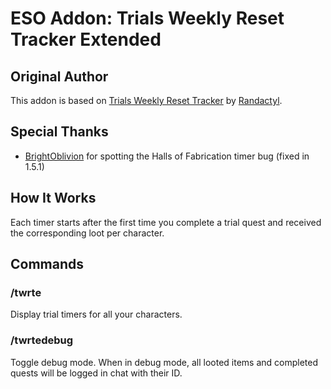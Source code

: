 # ESO Addon: Trials Weekly Reset Tracker Extended

## Original Author
This addon is based on [Trials Weekly Reset Tracker](http://www.esoui.com/downloads/info1469-TrialsWeeklyResetTracker.html) by [Randactyl](http://www.esoui.com/downloads/author-4309.html).

## Special Thanks
- [BrightOblivion](http://www.esoui.com/forums/member.php?userid=33721) for spotting the Halls of Fabrication timer bug (fixed in 1.5.1)

## How It Works
Each timer starts after the first time you complete a trial quest and received the corresponding loot per character.

## Commands
### /twrte
Display trial timers for all your characters.

### /twrtedebug
Toggle debug mode. When in debug mode, all looted items and completed quests will be logged in chat with their ID.